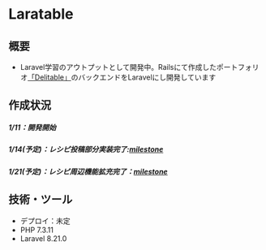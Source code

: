 # Laratable

## 概要
- Laravel学習のアウトプットとして開発中。Railsにて作成したポートフォリオ[「Delitable」](https://github.com/OnoS07/Delitable)のバックエンドをLaravelにし開発しています


## 作成状況
##### 1/11：開発開始 
##### 1/14(予定)：レシピ投稿部分実装完了:[milestone](https://github.com/OnoS07/Laratable/milestone/1)
##### 1/21(予定)：レシピ周辺機能拡充完了：[milestone](https://github.com/OnoS07/Laratable/milestone/2)

## 技術・ツール
- デプロイ：未定
- PHP 7.3.11
- Laravel 8.21.0